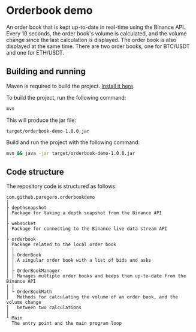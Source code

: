 # Orderbook demo

An order book that is kept up-to-date in real-time using the Binance API. Every
10 seconds, the order book's volume is calculated, and the volume change since
the last calculation is displayed. The order book is also displayed at the same
time. There are two order books, one for BTC/USDT and one for ETH/USDT.

## Building and running

Maven is required to build the project.
[Install it here](https://maven.apache.org/install.html).

To build the project, run the following command:

```bash
mvn
```

This will produce the jar file:

```
target/orderbook-demo-1.0.0.jar
```

Build and run the project with the following command:

```bash
mvn && java -jar target/orderbook-demo-1.0.0.jar
```

## Code structure

The repository code is structured as follows:

```
com.github.puregero.orderbookdemo
│
├ depthsnapshot
│ Package for taking a depth snapshot from the Binance API
│ 
├ websocket
│ Package for connecting to the Binance live data stream API
│  
├ orderbook
│ Package related to the local order book
│ │
│ ├ OrderBook
│ │ A singular order book with a list of bids and asks
│ │ 
│ ├ OrderBookManager
│ │ Manages multiple order books and keeps them up-to-date from the Binance API
│ │
│ └ OrderBookMath
│   Methods for calculating the volume of an order book, and the volume change
│   between two calculations
│ 
└ Main
  The entry point and the main program loop
```